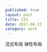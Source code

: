 ```yaml
---  
published: true  
layout: post  
title: CSS  
date: 2017-06-13  
category: work  
---  
```


流式布局
弹性布局
